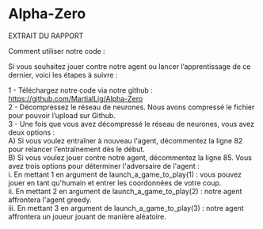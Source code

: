 # Alpha-Zero

EXTRAIT DU RAPPORT

Comment utiliser notre code :

Si vous souhaitez jouer contre notre agent ou lancer l’apprentissage de ce dernier, voici les étapes à suivre :

1 - Téléchargez notre code via notre github : https://github.com/MartialLig/Alpha-Zero  
2 - Décompressez le réseau de neurones. Nous avons compressé le fichier pour pouvoir l’upload sur Github.  
3 - Une fois que vous avez décompressé le réseau de neurones, vous avez deux options :  
      A) Si vous voulez entraîner à nouveau l'agent, décommentez la ligne 82 pour relancer l’entraînement dès le début.  
      B) Si vous voulez jouer contre notre agent, décommentez la ligne 85. Vous avez trois options pour déterminer l'adversaire de l'agent :  
 	   i. En mettant 1 en argument de launch_a_game_to_play(1) : vous pouvez jouer en tant qu'humain et entrer les coordonnées de votre coup.  
 	   ii. En mettant 2 en argument de launch_a_game_to_play(2) : notre agent affrontera l'agent greedy.  
 	   iii. En mettant 3 en argument de launch_a_game_to_play(3) : notre agent affrontera un joueur jouant de manière aléatoire.
